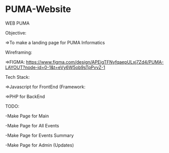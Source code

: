 # PUMA-Website
WEB PUMA

Objective: 

=>To make a landing page for PUMA Informatics 

Wireframing: 

=>FIGMA: https://www.figma.com/design/APEigTFNyfqaepULxj7Zd4/PUMA-LAYOUT?node-id=0-1&t=eVy6W5ob9sTpPvvZ-1

Tech Stack: 

=>Javascript for FrontEnd (Framework: 

=>PHP for BackEnd

TODO:

-Make Page for Main 

-Make Page for All Events

-Make Page for Events Summary

-Make Page for Admin (Updates)
 
